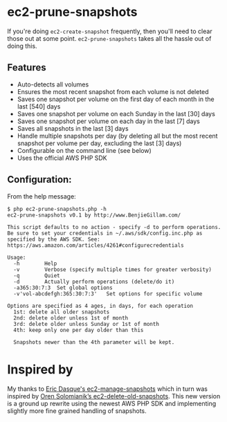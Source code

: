 # ec2-prune-snapshots

If you're doing `ec2-create-snapshot` frequently, then you'll need to clear those out at some point. `ec2-prune-snapshots` takes all the hassle out of doing this.

## Features

 * Auto-detects all volumes
 * Ensures the most recent snapshot from each volume is not deleted
 * Saves one snapshot per volume on the first day of each month in the last [540] days
 * Saves one snapshot per volume on each Sunday in the last [30] days
 * Saves one snapshot per volume on each day in the last [7] days
 * Saves all snapshots in the last [3] days
 * Handle multiple snapshots per day (by deleting all but the most recent snapshot per volume per day, excluding the last [3] days)
 * Configurable on the command line (see below)
 * Uses the official AWS PHP SDK

## Configuration:

From the help message:

    $ php ec2-prune-snapshots.php -h
    ec2-prune-snapshots v0.1 by http://www.BenjieGillam.com/

    This script defaults to no action - specify -d to perform operations.
    Be sure to set your credentials in ~/.aws/sdk/config.inc.php as specified by the AWS SDK. See: https://aws.amazon.com/articles/4261#configurecredentials

    Usage:
      -h		Help
      -v		Verbose (specify multiple times for greater verbosity)
      -q		Quiet
      -d		Actually perform operations (delete/do it)
      -a365:30:7:3	Set global options
      -v'vol-abcdefgh:365:30:7:3'	Set options for specific volume

    Options are specified as 4 ages, in days, for each operation
      1st: delete all older snapshots
      2nd: delete older unless 1st of month
      3rd: delete older unless Sunday or 1st of month
      4th: keep only one per day older than this

      Snapshots newer than the 4th parameter will be kept.

# Inspired by

My thanks to [Eric Dasque's ec2-manage-snapshots][ec2-manage-snapshots] which in turn was inspired by [Oren Solomianik’s ec2-delete-old-snapshots][ec2-delete-old-snapshots]. This new version is a ground up rewrite using the newest AWS PHP SDK and implementing slightly more fine grained handling of snapshots.

[ec2-manage-snapshots]: https://github.com/edasque/ec2-manage-snapshots
[ec2-delete-old-snapshots]: http://code.google.com/p/ec2-delete-old-snapshots/
